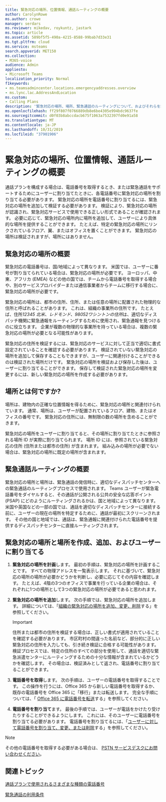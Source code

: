 ```yaml
---
title: 緊急対応の場所、位置情報、通話ルーティングの概要
author: CarolynRowe
ms.author: crowe
manager: serdars
ms.reviewer: mikedav, roykuntz, jastark
ms.topic: article
ms.assetid: 589bf5f5-490a-4215-8588-99bab7d33e31
ms.tgt.pltfrm: cloud
ms.service: msteams
search.appverid: MET150
ms.collection:
- M365-voice
audience: Admin
appliesto:
- Microsoft Teams
localization_priority: Normal
f1keywords:
- ms.teamsadmincenter.locations.emergencyaddresses.overview
- ms.lync.lac.AddressAndLocation
ms.custom:
- Calling Plans
description: '緊急対応の場所、場所、緊急通話のルーティングについて、およびそれらを計画してユーザーに割り当てる方法について説明します。 '
ms.openlocfilehash: ff29f807f0766889db8e6be4305e994bdc9637fe
ms.sourcegitcommit: d0f03b8abccdacb675f1063a7532397fd0e91a58
ms.translationtype: MT
ms.contentlocale: ja-JP
ms.lasthandoff: 10/31/2019
ms.locfileid: "37901906"
---
```

# <a name="what-are-emergency-locations-places-and-call-routing"></a>緊急対応の場所、位置情報、通話ルーティングの概要

通話プランを構成する場合は、電話番号を取得するとき、または緊急通話をサポートするためにユーザーに割り当てたときに、各電話番号に緊急対応の場所を割り当てる必要があります。 緊急対応の場所を電話番号に割り当てるには、緊急対応の場所を追加して検証する必要があります。 検証により、緊急対応の場所が認識され、緊急対応サービスで使用できる正しい形式であることが確認されます。 必要に応じて、緊急対応の場所内に場所を追加して、ユーザーにより具体的な場所を提供することができます。 たとえば、特定の緊急対応の場所にリンクされているフロア、翼、またはオフィスを置くことができます。 緊急対応の場所は検証されますが、場所にはありません。
  
## <a name="what-are-emergency-locations"></a>緊急対応の場所の概要

緊急対応の電話番号は、国/地域によって異なります。 米国では、ユーザーに番号が割り当てられている場合は、緊急対応の場所が必要です。 ヨーロッパ、中東、アフリカ (EMEA) などの他の国では、チームから電話番号を取得する場合や、別のサービスプロバイダーまたは通信事業者からチームに移行する場合に、緊急対応の場所が必要です。
  
緊急対応の場所は、都市の住所、住所、または任意の場所に配置された物理的な住所と呼ばれることがあります。 これは、組織の事業所の住所です。 たとえば、住所*12345 北米、レドモンド、98052ワシントンの住所*は、適切なディスパッチ機関に緊急通報をルーティングするために使用され、緊急通報を見つけるのに役立ちます。 企業が複数の物理的な事業所を持っている場合は、複数の緊急対応の場所が必要となる可能性があります。
  
緊急対応の住所を検証するには、緊急対応のサービスに対して正当で適切に書式設定されていることを確認する必要があります。 検証されていない緊急対応の場所を追加して保存することもできますが、ユーザーに関連付けることができるのは検証された場所だけです。 緊急対応の場所を検証および保存した後は、ユーザーに割り当てることができます。 保存して検証された緊急対応の場所を変更するには、新しい緊急対応の場所を作成する必要があります。
  
## <a name="what-are-places"></a>場所とは何ですか?

場所は、建物内の正確な位置情報を得るために、緊急対応の場所と関連付けられています。 通常、場所は、ユーザーが配置されているフロア、建物、またはオフィスの番号です。 緊急対応の住所には、無制限の数の場所を含めることができます。
  
緊急対応の場所をユーザーに割り当てると、その場所に割り当てたときに参照される場所 ID が実際に割り当てられます。 場所 ID には、参照されている緊急対応の住所 (住所または都市の住所) が含まれます。 組み込みの場所が必要でない場合は、緊急対応の場所に既定の場所が含まれます。
  
## <a name="what-is-emergency-call-routing"></a>緊急通話ルーティングの概要

緊急対応の場所と場所は、緊急通話の発信時に、適切なディスパッチセンターへの緊急通話のルーティングプロセスで使用されます。 Teams ユーザーが緊急電話番号をダイヤルすると、その通話が公開される公共の安全な応答ポイント (PSAP) にどのようにルーティングされるかは、国と地域によって異なります。 米国や英国などの一部の国では、通話を適切なディスパッチセンターに接続する前に、ユーザーの現在の場所を特定するために、通話が最初にスクリーンされます。 その他の国と地域では、通話は、緊急通報に関連付けられた電話番号を提供するディスパッチセンターに直接ルーティングされます。
  
## <a name="create-add-and-assign-emergency-locations-and-places-to-your-users"></a>緊急対応の場所と場所を作成、追加、およびユーザーに割り当てる

1. **緊急対応の場所を計画**します。 最初の手順は、緊急対応の場所を計画することです。 すべての物理アドレスを一覧表示します。 それに基づいて、緊急対応の場所の場所が必要かどうかを判断し、必要に応じてその内容を確認します。 たとえば、4階の3つのオフィスで事業を行っている企業の場合は、それぞれに1つの場所として3つの緊急対応の場所が必要であると思われます。
    
2. **緊急対応の場所を追加**します。 次の手順では、緊急対応の場所を追加します。 詳細については、「[組織の緊急対応の場所を追加、変更、削除](add-change-remove-emergency-location-organization.md)する」を参照してください。
    
    > [!IMPORTANT]
    > 住所または都市の住所を検証する場合は、正しい書式が適用されていることを確認する必要があります。 市区町村の間違った名前など、部分的に正しい緊急対応の住所を入力しても、引き続き検証に合格する可能性があります。 検証プロセスでは、特定の住所のすべての部分を使用して、通話を適切な緊急派遣センターにルーティングするための十分な情報が含まれているかどうかを確認します。 その場合は、検証済みとして返され、電話番号に割り当てることができます。
  
3. **電話番号を取得**します。 次の手順は、ユーザーの電話番号を取得することです。 この操作を行うには、Office 365 から新しい電話番号を取得するか、既存の電話番号を Office 365 に「移行」または転送します。 完全な手順については、「 [Office 365 に電話番号を転送](transfer-phone-numbers-to-office-365.md)する」を参照してください。
    
4. **電話番号を割り当て**ます。 最後の手順では、ユーザーが電話をかけたり受けたりすることができるようにします。 これには、そのユーザーに電話番号を割り当てる必要があります。 電話番号を割り当てるには、「[ユーザーに対して電話番号を割り当て、変更、または削除](/microsoftteams/assign-change-or-remove-a-phone-number-for-a-user)する」を参照してください。

> [!NOTE]
> その他の電話番号を取得する必要がある場合は、 [PSTN サービスデスクにお問い合わせください](manage-phone-numbers-for-your-organization/contact-pstn-service-desk.md)。

    
## <a name="related-topics"></a>関連トピック

[通話プランで使用されるさまざまな種類の電話番号](different-kinds-of-phone-numbers-used-for-calling-plans.md)

[緊急通話の利用条件](emergency-calling-terms-and-conditions.md)